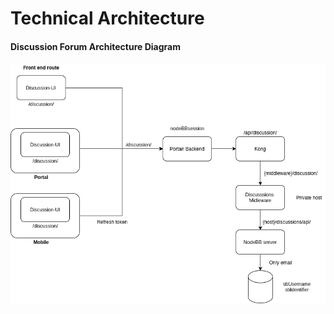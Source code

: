 # Technical Architecture

#### Discussion Forum Architecture Diagram

![](../../.gitbook/assets/discussionforum.png)
